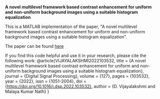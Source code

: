 **A novel multilevel framework based contrast enhancement for uniform and non-uniform background images using a suitable histogram equalization**

This is a MATLAB implementation of the paper, "A novel multilevel framework based contrast enhancement for uniform and non-uniform background images using a suitable histogram equalization".

The paper can be found [here](https://www.sciencedirect.com/science/article/abs/pii/S105120042200149X)


If you find this code helpful and use it in your research, please cite the following work:
@article{VIJAYALAKSHMI2022103532,
title = {A novel multilevel framework based contrast enhancement for uniform and non-uniform background images using a suitable histogram equalization},
journal = {Digital Signal Processing},
volume = {127},
pages = {103532},
year = {2022},
issn = {1051-2004},
doi = {https://doi.org/10.1016/j.dsp.2022.103532},
author = {D. Vijayalakshmi and Malaya Kumar Nath}
}


